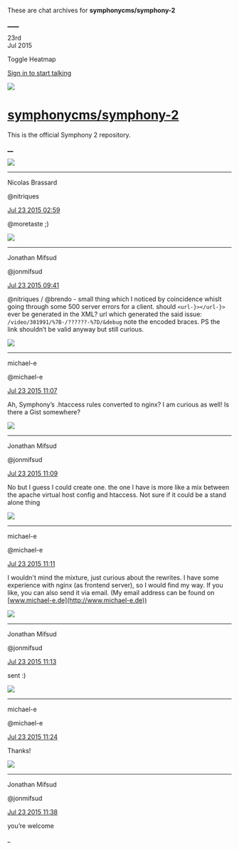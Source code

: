These are chat archives for **symphonycms/symphony-2**

[__](/symphonycms/symphony-2/archives/2015/07/24)[__](/symphonycms/symphony-2/archives/2015/07/22)

23rd  
Jul 2015

Toggle Heatmap

[Sign in to start talking](/login?action=login&button=archive-login)

![](https://avatars-02.gitter.im/group/iv/3/57542c45c43b8c601977197e?s=48)

#  [symphonycms/symphony-2](/symphonycms/symphony-2)

This is the official Symphony 2 repository.

[ __](/orgs/symphonycms/rooms "More symphonycms rooms")

![](https://avatars1.githubusercontent.com/u/771169?v=3&s=30)

____

Nicolas Brassard

@nitriques

[Jul 23 2015
02:59](https://gitter.im/symphonycms/symphony-2?at=55b058955992e2977c416da1)

@moretaste ;)

![](https://avatars1.githubusercontent.com/u/859775?v=3&s=30)

____

Jonathan Mifsud

@jonmifsud

[Jul 23 2015
09:41](https://gitter.im/symphonycms/symphony-2?at=55b0b6b76e982043058afd96)

@nitriques / @brendo \- small thing which I noticed by coincidence whislt
going through some 500 server errors for a client. should `<url-}></url-}>`
ever be generated in the XML? url which generated the said issue:
`/video/301991/%7B-/??????-%7D/&debug` note the encoded braces. PS the link
shouldn’t be valid anyway but still curious.

![](https://avatars2.githubusercontent.com/u/40072?v=3&s=30)

____

michael-e

@michael-e

[Jul 23 2015
11:07](https://gitter.im/symphonycms/symphony-2?at=55b0cb064fdc50987c739f1d)

Ah, Symphony’s .htaccess rules converted to nginx? I am curious as well! Is
there a Gist somewhere?

![](https://avatars1.githubusercontent.com/u/859775?v=3&s=30)

____

Jonathan Mifsud

@jonmifsud

[Jul 23 2015
11:09](https://gitter.im/symphonycms/symphony-2?at=55b0cb616e982043058b0021)

No but I guess I could create one. the one I have is more like a mix between
the apache virtual host config and htaccess. Not sure if it could be a stand
alone thing

![](https://avatars2.githubusercontent.com/u/40072?v=3&s=30)

____

michael-e

@michael-e

[Jul 23 2015
11:11](https://gitter.im/symphonycms/symphony-2?at=55b0cbc86e982043058b0034)

I wouldn't mind the mixture, just curious about the rewrites. I have some
experience with nginx (as frontend server), so I would find my way. If you
like, you can also send it via email. (My email address can be found on
[www.michael-e.de](http://www.michael-e.de))

![](https://avatars1.githubusercontent.com/u/859775?v=3&s=30)

____

Jonathan Mifsud

@jonmifsud

[Jul 23 2015
11:13](https://gitter.im/symphonycms/symphony-2?at=55b0cc6616ac52ff650f6f8c)

sent :)

![](https://avatars2.githubusercontent.com/u/40072?v=3&s=30)

____

michael-e

@michael-e

[Jul 23 2015
11:24](https://gitter.im/symphonycms/symphony-2?at=55b0ced56e982043058b0084)

Thanks!

![](https://avatars1.githubusercontent.com/u/859775?v=3&s=30)

____

Jonathan Mifsud

@jonmifsud

[Jul 23 2015
11:38](https://gitter.im/symphonycms/symphony-2?at=55b0d23e6e982043058b00e5)

you’re welcome

_

